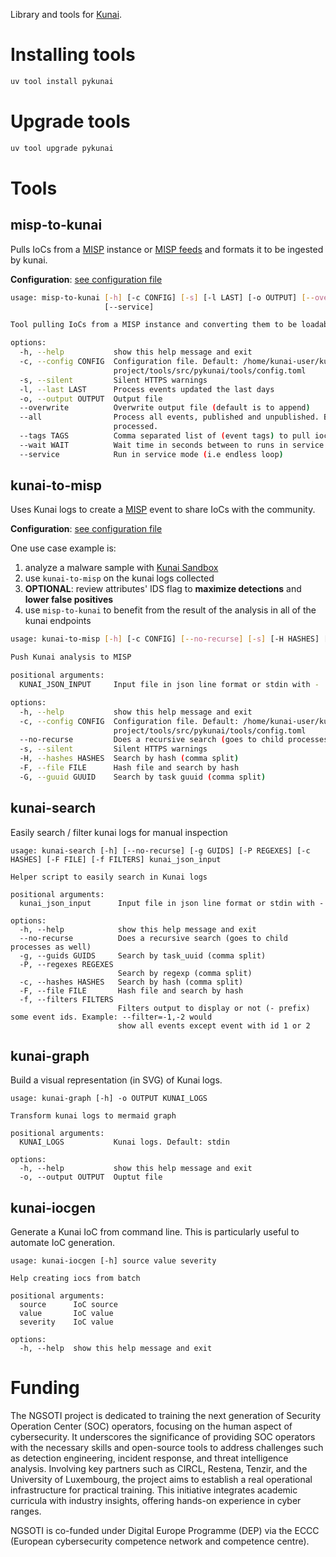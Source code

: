 Library and tools for [Kunai](https://github.com/kunai-project/kunai).

# Installing tools

```bash
uv tool install pykunai
```

# Upgrade tools

```bash
uv tool upgrade pykunai
```

# Tools

## misp-to-kunai

Pulls IoCs from a [MISP](https://www.misp-project.org/) instance or [MISP feeds](https://www.misp-project.org/feeds/#default-feeds-available-in-misp)
and formats it to be ingested by kunai.

**Configuration**: [see configuration file](./src/pykunai/tools/config/config.example.toml)

```bash
usage: misp-to-kunai [-h] [-c CONFIG] [-s] [-l LAST] [-o OUTPUT] [--overwrite] [--all] [--tags TAGS] [--wait WAIT]
                     [--service]

Tool pulling IoCs from a MISP instance and converting them to be loadable in Kunai

options:
  -h, --help           show this help message and exit
  -c, --config CONFIG  Configuration file. Default: /home/kunai-user/kunai-
                       project/tools/src/pykunai/tools/config.toml
  -s, --silent         Silent HTTPS warnings
  -l, --last LAST      Process events updated the last days
  -o, --output OUTPUT  Output file
  --overwrite          Overwrite output file (default is to append)
  --all                Process all events, published and unpublished. By default only published events are
                       processed.
  --tags TAGS          Comma separated list of (event tags) to pull iocs for
  --wait WAIT          Wait time in seconds between to runs in service mode
  --service            Run in service mode (i.e endless loop)
```


## kunai-to-misp

Uses Kunai logs to create a [MISP](https://www.misp-project.org/) event to share IoCs with the community.

**Configuration**: [see configuration file](./src/pykunai/tools/config/config.example.toml)

One use case example is:
1. analyze a malware sample with [Kunai Sandbox](https://github.com/kunai-project/sandbox)
2. use `kunai-to-misp` on the kunai logs collected
3. **OPTIONAL**: review attributes' IDS flag to **maximize detections** and **lower false positives**
4. use `misp-to-kunai` to benefit from the result of the analysis in all of the kunai endpoints

```bash
usage: kunai-to-misp [-h] [-c CONFIG] [--no-recurse] [-s] [-H HASHES] [-F FILE] [-G GUUID] KUNAI_JSON_INPUT

Push Kunai analysis to MISP

positional arguments:
  KUNAI_JSON_INPUT     Input file in json line format or stdin with -

options:
  -h, --help           show this help message and exit
  -c, --config CONFIG  Configuration file. Default: /home/kunai-user/kunai-
                       project/tools/src/pykunai/tools/config.toml
  --no-recurse         Does a recursive search (goes to child processes as well)
  -s, --silent         Silent HTTPS warnings
  -H, --hashes HASHES  Search by hash (comma split)
  -F, --file FILE      Hash file and search by hash
  -G, --guuid GUUID    Search by task guuid (comma split)
```

## kunai-search

Easily search / filter kunai logs for manual inspection

```
usage: kunai-search [-h] [--no-recurse] [-g GUIDS] [-P REGEXES] [-c HASHES] [-F FILE] [-f FILTERS] kunai_json_input

Helper script to easily search in Kunai logs

positional arguments:
  kunai_json_input      Input file in json line format or stdin with -

options:
  -h, --help            show this help message and exit
  --no-recurse          Does a recursive search (goes to child processes as well)
  -g, --guids GUIDS     Search by task_uuid (comma split)
  -P, --regexes REGEXES
                        Search by regexp (comma split)
  -c, --hashes HASHES   Search by hash (comma split)
  -F, --file FILE       Hash file and search by hash
  -f, --filters FILTERS
                        Filters output to display or not (- prefix) some event ids. Example: --filter=-1,-2 would
                        show all events except event with id 1 or 2
```

## kunai-graph

Build a visual representation (in SVG) of Kunai logs.

```
usage: kunai-graph [-h] -o OUTPUT KUNAI_LOGS

Transform kunai logs to mermaid graph

positional arguments:
  KUNAI_LOGS           Kunai logs. Default: stdin

options:
  -h, --help           show this help message and exit
  -o, --output OUTPUT  Ouptut file
```

## kunai-iocgen

Generate a Kunai IoC from command line. This is particularly useful
to automate IoC generation.

```
usage: kunai-iocgen [-h] source value severity

Help creating iocs from batch

positional arguments:
  source      IoC source
  value       IoC value
  severity    IoC value

options:
  -h, --help  show this help message and exit
```

# Funding

The NGSOTI project is dedicated to training the next generation of Security Operation Center (SOC) operators, focusing on the human aspect of cybersecurity.
It underscores the significance of providing SOC operators with the necessary skills and open-source tools to address challenges such as detection engineering, 
incident response, and threat intelligence analysis. Involving key partners such as CIRCL, Restena, Tenzir, and the University of Luxembourg, the project aims
to establish a real operational infrastructure for practical training. This initiative integrates academic curricula with industry insights, 
offering hands-on experience in cyber ranges.

NGSOTI is co-funded under Digital Europe Programme (DEP) via the ECCC (European cybersecurity competence network and competence centre).
